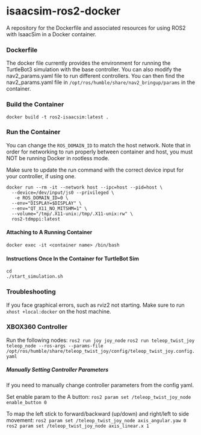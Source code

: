 # isaacsim-ros2-docker
A repository for the Dockerfile and associated resources for using ROS2 with IsaacSim in a Docker container.

### Dockerfile
The docker file currently provides the environment for running the TurtleBot3 simulation with the base controller.
You can also modify the nav2_params.yaml file to run different controllers. You can then find the nav2_params.yaml file in `/opt/ros/humble/share/nav2_bringup/params` in the container.

### Build the Container
`docker build -t ros2-isaacsim:latest .`

### Run the Container
You can change the `ROS_DOMAIN_ID` to match the host network. Note that in order for networking to run properly between container and host, you must NOT be running Docker in rootless mode.

Make sure to update the run command with the correct device input for your controller, if using one.

```
docker run --rm -it --network host --ipc=host --pid=host \
  --device=/dev/input/js0 --privileged \
   -e ROS_DOMAIN_ID=0 \
  --env="DISPLAY=$DISPLAY" \
  --env="QT_X11_NO_MITSHM=1" \
  --volume="/tmp/.X11-unix:/tmp/.X11-unix:rw" \
  ros2-tdmppi:latest
```

#### Attaching to A Running Container
`docker exec -it <container name> /bin/bash`

#### Instructions Once In the Container for TurtleBot Sim

```
cd
./start_simulation.sh
```

### Troubleshooting
If you face graphical errors, such as rviz2 not starting. Make sure to run `xhost +local:docker` on the host machine.

### XBOX360 Controller
Run the following nodes:
`ros2 run joy joy_node`
`ros2 run teleop_twist_joy teleop_node --ros-args --params-file /opt/ros/humble/share/teleop_twist_joy/config/teleop_twist_joy.config.yaml`

##### Manually Setting Controller Parameters
If you need to manually change controller parameters from the config yaml.

Set enable param to the A button:
`ros2 param set /teleop_twist_joy_node enable_button 0`

To map the left stick to forward/backward (up/down) and right/left to side movement:
`ros2 param set /teleop_twist_joy_node axis_angular.yaw 0`
`ros2 param set /teleop_twist_joy_node axis_linear.x 1`


